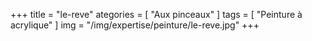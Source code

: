+++
title = "le-reve"
ategories = [ "Aux pinceaux" ]
tags = [ "Peinture à acrylique" ]
img = "/img/expertise/peinture/le-reve.jpg"
+++